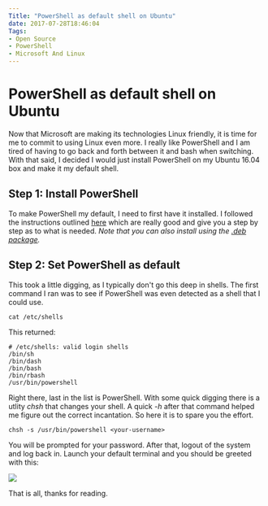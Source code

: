```yaml
---
Title: "PowerShell as default shell on Ubuntu"
date: 2017-07-28T18:46:04
Tags: 
- Open Source
- PowerShell
- Microsoft And Linux
---
```

# PowerShell as default shell on Ubuntu

Now that Microsoft are making its technologies Linux friendly, it is time for me to commit to using Linux even more. I really like PowerShell and I am tired of having to go back and forth between it and bash when switching. With that said, I decided I would just install PowerShell on my Ubuntu 16.04 box and make it my default shell. 

## Step 1: Install PowerShell

To make PowerShell my default, I need to first have it installed. I followed the instructions outlined [here](https://github.com/PowerShell/PowerShell/blob/master/docs/installation/linux.md#ubuntu-1604) which are really good and give you a step by step as to what is needed. *Note that you can also install using the [.deb package](https://github.com/PowerShell/PowerShell/releases/download/v6.0.0-beta.4/powershell_6.0.0-beta.4-1ubuntu1.16.04.1_amd64.deb).*

## Step 2: Set PowerShell as default

This took a little digging, as I typically don't go this deep in shells. The first command I ran was to see if PowerShell was even detected as a shell that I could use.

```
cat /etc/shells
```

This returned:

```
# /etc/shells: valid login shells
/bin/sh
/bin/dash
/bin/bash
/bin/rbash
/usr/bin/powershell
```

Right there, last in the list is PowerShell. With some quick digging there is a utlity *chsh* that changes your shell. A quick *-h* after that command helped me figure out the correct incantation. So here it is to spare you the effort.

```
chsh -s /usr/bin/powershell <your-username>
```

You will be prompted for your password. After that, logout of the system and log back in. Launch your default terminal and you should be greeted with this:

![](/images/ms-linux/powershell-default-ubu.png)

That is all, thanks for reading.
